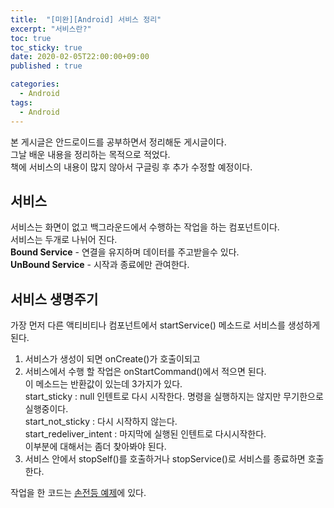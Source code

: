 ```yaml
---
title:  "[미완][Android] 서비스 정리"
excerpt: "서비스란?"
toc: true
toc_sticky: true
date: 2020-02-05T22:00:00+09:00
published : true

categories:
  - Android
tags:
  - Android
---
```


본 게시글은 안드로이드를 공부하면서 정리해둔 게시글이다.  
그날 배운 내용을 정리하는 목적으로 적었다.  
책에 서비스의 내용이 많지 않아서 구글링 후 추가 수정할 예정이다.   

## 서비스
서비스는 화면이 없고 백그라운드에서 수행하는 작업을 하는 컴포넌트이다.  
서비스는 두개로 나뉘어 진다.  
**Bound Service** - 연결을 유지하며 데이터를 주고받을수 있다.  
**UnBound Service** - 시작과 종료에만 관여한다.  

## 서비스 생명주기
가장 먼저 다른 액티비티나 컴포넌트에서 startService() 메소드로 서비스를 생성하게 된다.  
1. 서비스가 생성이 되면 onCreate()가 호출이되고  
2. 서비스에서 수행 할 작업은 onStartCommand()에서 적으면 된다.  
	이 메소드는 반환값이 있는데 3가지가 있다.  
	start_sticky : null 인텐트로 다시 시작한다. 명령을 실행하지는 않지만 무기한으로 실행중이다.  
	start_not_sticky : 다시 시작하지 않는다.  
	start_redeliver_intent : 마지막에 실행된 인텐트로 다시시작한다.  
	이부분에 대해서는 좀더 찾아봐야 된다.
3. 서비스 안에서 stopSelf()를 호출하거나 stopService()로 서비스를 종료하면 호출한다.  

작업을 한 코드는 [손전등 예제](https://github.com/solly29/AndroidStudy/tree/master/Flashlight)에 있다.  
